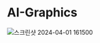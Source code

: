 # AI-Graphics

![스크린샷 2024-04-01 161500](https://github.com/junbem/AI-Graphics/assets/50951220/9829ce7b-094a-49e8-8fc5-75b2f3b2c5b1)
